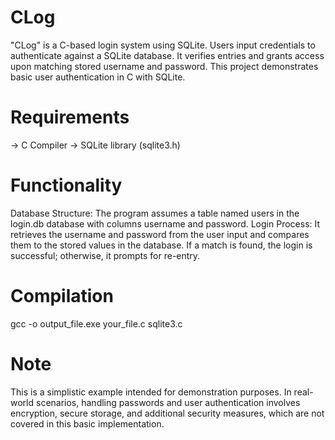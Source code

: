 # CLog
"CLog" is a C-based login system using SQLite. Users input credentials to authenticate against a SQLite database. It verifies entries and grants access upon matching stored username and password. This project demonstrates basic user authentication in C with SQLite.

# Requirements
-> C Compiler
-> SQLite library (sqlite3.h)

# Functionality
Database Structure: The program assumes a table named users in the login.db database with columns username and password.
Login Process: It retrieves the username and password from the user input and compares them to the stored values in the database. If a match is found, the login is successful; otherwise, it prompts for re-entry.

# Compilation
gcc -o output_file.exe your_file.c sqlite3.c

# Note
This is a simplistic example intended for demonstration purposes. In real-world scenarios, handling passwords and user authentication involves encryption, secure storage, and additional security measures, which are not covered in this basic implementation.